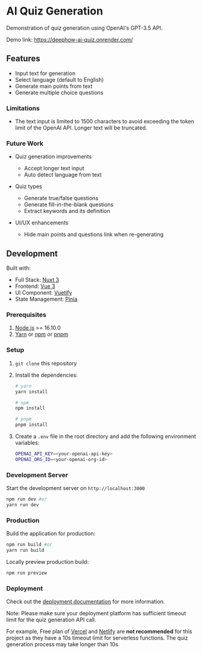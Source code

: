 AI Quiz Generation
==================

Demonstration of quiz generation using OpenAI's GPT-3.5 API.

Demo link: https://deephow-ai-quiz.onrender.com/

Features
--------

- Input text for generation
- Select language (default to English)
- Generate main points from text
- Generate multiple choice questions

### Limitations

- The text input is limited to 1500 characters to avoid exceeding the token limit of the OpenAI API. Longer text will be truncated.

### Future Work

- Quiz generation improvements
    - Accept longer text input
    - Auto detect language from text

- Quiz types
    - Generate true/false questions
    - Generate fill-in-the-blank questions
    - Extract keywords and its definition

- UI/UX enhancements
    - Hide main points and questions link when re-generating

Development
-----------

Built with:
- Full Stack: [Nuxt 3](https://nuxt.com/)
- Frontend: [Vue 3](https://vuejs.org/)
- UI Component: [Vuetify](https://vuetifyjs.com/)
- State Management: [Pinia](https://pinia.vuejs.org/)

### Prerequisites
1. [Node.js](https://nodejs.org/en/) >= 16.10.0
2. [Yarn](https://yarnpkg.com/) or [npm](https://www.npmjs.com/) or [pnpm](https://pnpm.io/)

### Setup
1. `git clone` this repository
2. Install the dependencies:

    ```bash
    # yarn
    yarn install

    # npm
    npm install

    # pnpm
    pnpm install
    ```
3. Create a `.env` file in the root directory and add the following environment variables:

    ```bash
    OPENAI_API_KEY=<your-openai-api-key>
    OPENAI_ORG_ID=<your-openai-org-id>
    ```

### Development Server

Start the development server on `http://localhost:3000`

```bash
npm run dev #or
yarn run dev
```

### Production

Build the application for production:

```bash
npm run build #or
yarn run build
```

Locally preview production build:

```bash
npm run preview
```

### Deployment

Check out the [deployment documentation](https://nuxt.com/docs/getting-started/deployment) for more information.

Note: Please make sure your deployment platform has sufficient timeout limit for the quiz generation API call. 

For example, Free plan of [Vercel](https://vercel.com/) and [Netlify](https://www.netlify.com/) are **not recommended** for this project as they have a 10s timeout limit for serverless functions. The quiz generation process may take longer than 10s. 
